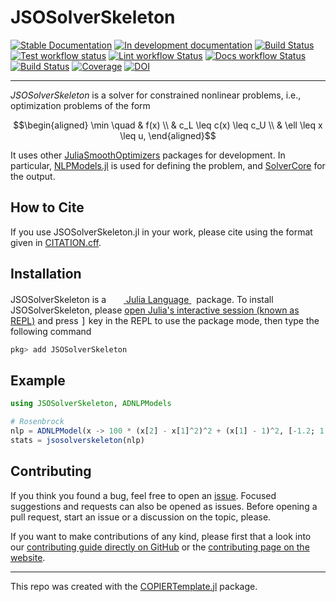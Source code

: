 # JSOSolverSkeleton

<!-- This check was disabled because these links don't exist until you push, create documentation, and create your first release -->
<!-- markdown-link-check-disable -->
[![Stable Documentation](https://img.shields.io/badge/docs-stable-blue.svg)](https://JuliaSmoothOptimizers.github.io/JSOSolverSkeleton.jl/stable)
[![In development documentation](https://img.shields.io/badge/docs-dev-blue.svg)](https://JuliaSmoothOptimizers.github.io/JSOSolverSkeleton.jl/dev)
[![Build Status](https://github.com/JuliaSmoothOptimizers/JSOSolverSkeleton.jl/workflows/Test/badge.svg)](https://github.com/JuliaSmoothOptimizers/JSOSolverSkeleton.jl/actions)
[![Test workflow status](https://github.com/JuliaSmoothOptimizers/JSOSolverSkeleton.jl/actions/workflows/Test.yml/badge.svg?branch=main)](https://github.com/JuliaSmoothOptimizers/JSOSolverSkeleton.jl/actions/workflows/Test.yml?query=branch%3Amain)
[![Lint workflow Status](https://github.com/JuliaSmoothOptimizers/JSOSolverSkeleton.jl/actions/workflows/Lint.yml/badge.svg?branch=main)](https://github.com/JuliaSmoothOptimizers/JSOSolverSkeleton.jl/actions/workflows/Lint.yml?query=branch%3Amain)
[![Docs workflow Status](https://github.com/JuliaSmoothOptimizers/JSOSolverSkeleton.jl/actions/workflows/Docs.yml/badge.svg?branch=main)](https://github.com/JuliaSmoothOptimizers/JSOSolverSkeleton.jl/actions/workflows/Docs.yml?query=branch%3Amain)
[![Build Status](https://api.cirrus-ci.com/github/JuliaSmoothOptimizers/JSOSolverSkeleton.jl.svg)](https://cirrus-ci.com/github/JuliaSmoothOptimizers/JSOSolverSkeleton.jl)
[![Coverage](https://codecov.io/gh/JuliaSmoothOptimizers/JSOSolverSkeleton.jl/branch/master/graph/badge.svg)](https://codecov.io/gh/JuliaSmoothOptimizers/JSOSolverSkeleton.jl)
[![DOI](https://zenodo.org/badge/DOI/FIXME)](https://doi.org/FIXME)
<!-- markdown-link-check-enable -->

--------------

*JSOSolverSkeleton* is a solver for constrained nonlinear problems, i.e.,
optimization problems of the form

```math
\begin{aligned}
\min \quad & f(x) \\
& c_L \leq c(x) \leq c_U \\
& \ell \leq x \leq u,
\end{aligned}
```

It uses other [JuliaSmoothOptimizers](https://jso.dev) packages for development.
In particular, [NLPModels.jl](https://github.com/JuliaSmoothOptimizers/NLPModels.jl) is used for defining the problem, and [SolverCore](https://github.com/JuliaSmoothOptimizers/SolverCore.jl) for the output.

## How to Cite

If you use JSOSolverSkeleton.jl in your work, please cite using the format given in [CITATION.cff](https://github.com/JuliaSmoothOptimizers/JSOSolverSkeleton.jl/blob/main/CITATION.cff).

## Installation

<p>
JSOSolverSkeleton is a &nbsp;
    <a href="https://julialang.org">
        <img src="https://raw.githubusercontent.com/JuliaLang/julia-logo-graphics/master/images/julia.ico" width="16em">
        Julia Language
    </a>
    &nbsp; package. To install JSOSolverSkeleton,
    please <a href="https://docs.julialang.org/en/v1/manual/getting-started/">open
    Julia's interactive session (known as REPL)</a> and press <kbd>]</kbd> key in the REPL to use the package mode, then type the following command
</p>

```julia
pkg> add JSOSolverSkeleton
```

## Example

```julia
using JSOSolverSkeleton, ADNLPModels

# Rosenbrock
nlp = ADNLPModel(x -> 100 * (x[2] - x[1]^2)^2 + (x[1] - 1)^2, [-1.2; 1.0])
stats = jsosolverskeleton(nlp)
```

## Contributing

If you think you found a bug, feel free to open an [issue](https://github.com/JuliaSmoothOptimizers/JSOSolverSkeleton.jl/issues).
Focused suggestions and requests can also be opened as issues. Before opening a pull request, start an issue or a discussion on the topic, please.

If you want to make contributions of any kind, please first that a look into our [contributing guide directly on GitHub](docs/src/contributing.md) or the [contributing page on the website](https://JuliaSmoothOptimizers.github.io/JSOSolverSkeleton.jl/dev/contributing/).

---

This repo was created with the [COPIERTemplate.jl](https://github.com/abelsiqueira/COPIERTemplate.jl) package.
